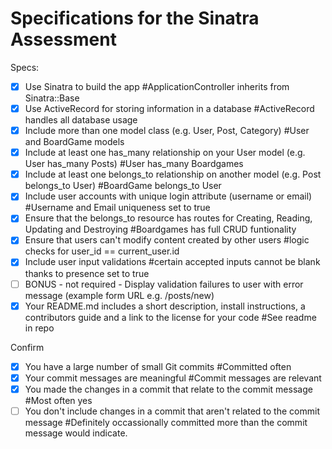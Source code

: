 # Specifications for the Sinatra Assessment

Specs:
- [x] Use Sinatra to build the app 
#ApplicationController inherits from Sinatra::Base
- [x] Use ActiveRecord for storing information in a database 
#ActiveRecord handles all database usage
- [x] Include more than one model class (e.g. User, Post, Category) 
#User and BoardGame models
- [x] Include at least one has_many relationship on your User model (e.g. User has_many Posts) 
#User has_many Boardgames
- [x] Include at least one belongs_to relationship on another model (e.g. Post belongs_to User) 
#BoardGame belongs_to User
- [x] Include user accounts with unique login attribute (username or email) 
#Username and Email uniqueness set to true
- [x] Ensure that the belongs_to resource has routes for Creating, Reading, Updating and Destroying
#Boardgames has full CRUD funtionality
- [x] Ensure that users can't modify content created by other users
#logic checks for user_id == current_user.id
- [x] Include user input validations
#certain accepted inputs cannot be blank thanks to presence set to true
- [ ] BONUS - not required - Display validation failures to user with error message (example form URL e.g. /posts/new)
- [x] Your README.md includes a short description, install instructions, a contributors guide and a link to the license for your code
#See readme in repo

Confirm
- [x] You have a large number of small Git commits
#Committed often
- [x] Your commit messages are meaningful
#Commit messages are relevant
- [x] You made the changes in a commit that relate to the commit message
#Most often yes
- [ ] You don't include changes in a commit that aren't related to the commit message
#Definitely occassionally committed more than the commit message would indicate.
